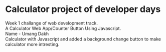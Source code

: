 # Calculator project of developer days
 Week 1 challange of web development track. <br />
 A Calculator Web App/Counter Button Using Javascript. <br />
 Name - Umang Dakh <br />
 Calculator with Javascript and added a background change button to make calculator more intresting.
